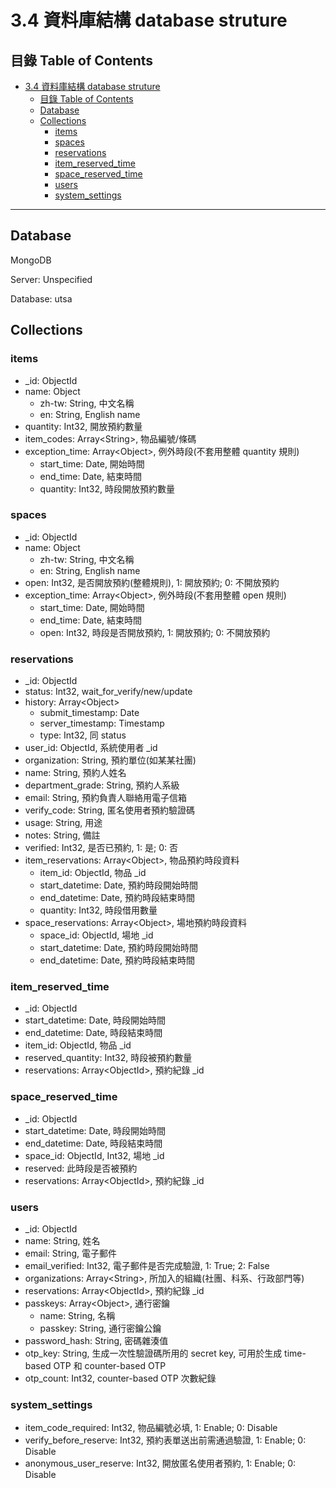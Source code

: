 # 3.4 資料庫結構 database struture

## 目錄 Table of Contents
- [3.4 資料庫結構 database struture](#34-資料庫結構-database-struture)
  - [目錄 Table of Contents](#目錄-table-of-contents)
  - [Database]()
  - [Collections]()
    - [items](#items)
    - [spaces](#spaces)
    - [reservations](#reservations)
    - [item\_reserved\_time](#item_reserved_time)
    - [space\_reserved\_time](#space_reserved_time)
    - [users](#users)
    - [system\_settings](#system_settings)

---

## Database

MongoDB

Server: Unspecified

Database: utsa

## Collections

### items
- _id: ObjectId
- name: Object
  - zh-tw: String, 中文名稱
  - en: String, English name
- quantity: Int32, 開放預約數量
- item_codes: Array\<String\>, 物品編號/條碼
- exception_time: Array\<Object\>, 例外時段(不套用整體 quantity 規則)
  - start_time: Date, 開始時間
  - end_time: Date, 結束時間
  - quantity: Int32, 時段開放預約數量

### spaces
- _id: ObjectId
- name: Object
  - zh-tw: String, 中文名稱
  - en: String, English name
- open: Int32, 是否開放預約(整體規則), 1: 開放預約; 0: 不開放預約
- exception_time: Array\<Object\>, 例外時段(不套用整體 open 規則)
  - start_time: Date, 開始時間
  - end_time: Date, 結束時間
  - open: Int32, 時段是否開放預約, 1: 開放預約; 0: 不開放預約

### reservations
  - _id: ObjectId
  - status: Int32, wait_for_verify/new/update
  - history: Array\<Object\>
    - submit_timestamp: Date
    - server_timestamp: Timestamp
    - type: Int32, 同 status
  - user_id: ObjectId, 系統使用者 _id
  - organization: String, 預約單位(如某某社團)
  - name: String, 預約人姓名
  - department_grade: String, 預約人系級
  - email: String, 預約負責人聯絡用電子信箱
  - verify_code: String, 匿名使用者預約驗證碼
  - usage: String, 用途
  - notes: String, 備註
  - verified: Int32, 是否已預約, 1: 是; 0: 否
  - item_reservations: Array\<Object\>, 物品預約時段資料
    - item_id: ObjectId, 物品 _id
    - start_datetime: Date, 預約時段開始時間
    - end_datetime: Date, 預約時段結束時間
    - quantity: Int32, 時段借用數量
  - space_reservations: Array\<Object\>, 場地預約時段資料
    - space_id: ObjectId, 場地 _id
    - start_datetime: Date, 預約時段開始時間
    - end_datetime: Date, 預約時段結束時間

### item_reserved_time
- _id: ObjectId
- start_datetime: Date, 時段開始時間
- end_datetime: Date, 時段結束時間
- item_id: ObjectId, 物品 _id
- reserved_quantity: Int32, 時段被預約數量
- reservations: Array\<ObjectId\>, 預約紀錄 _id

### space_reserved_time
- _id: ObjectId
- start_datetime: Date, 時段開始時間
- end_datetime: Date, 時段結束時間
- space_id: ObjectId, Int32, 場地 _id
- reserved: 此時段是否被預約
- reservations: Array\<ObjectId\>, 預約紀錄 _id

### users
- _id: ObjectId
- name: String, 姓名
- email: String, 電子郵件
- email_verified: Int32, 電子郵件是否完成驗證, 1: True; 2: False
- organizations: Array\<String\>, 所加入的組織(社團、科系、行政部門等)
- reservations: Array\<ObjectId\>, 預約紀錄 _id
- passkeys: Array\<Object\>, 通行密鑰
    - name: String, 名稱
    - passkey: String, 通行密鑰公鑰
- password_hash: String, 密碼雜湊值
- otp_key: String, 生成一次性驗證碼所用的 secret key, 可用於生成 time-based OTP 和 counter-based OTP
- otp_count: Int32, counter-based OTP 次數紀錄

### system_settings
- item_code_required: Int32, 物品編號必填, 1: Enable; 0: Disable
- verify_before_reserve: Int32, 預約表單送出前需通過驗證, 1: Enable; 0: Disable
- anonymous_user_reserve: Int32, 開放匿名使用者預約, 1: Enable; 0: Disable
